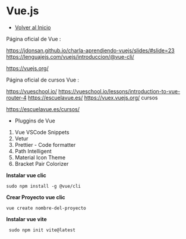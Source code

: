 # Vue.js
- [Volver al Inicio](../README.md)
<aside>
Página oficial de Vue :

https://jdonsan.github.io/charla-aprendiendo-vuejs/slides/#slide=23
https://lenguajejs.com/vuejs/introduccion/@vue-cli/

https://vuejs.org/

Página oficial de  cursos Vue :

https://vueschool.io/
https://vueschool.io/lessons/introduction-to-vue-router-4
https://escuelavue.es/
https://vuex.vuejs.org/
cursos

https://escuelavue.es/cursos/

- Pluggins de Vue
1. Vue VSCode Snippets
2. Vetur
3. Prettier - Code formatter
4. Path Intelligent
5. Material Icon Theme
6. Bracket Pair Colorizer
</aside>

**Instalar vue clic**
```vue
sudo npm install -g @vue/cli
```
**Crear Proyecto vue clic**
```vue
vue create nombre-del-proyecto
```

**Instalar vue vite**
```vue
 sudo npm init vite@latest
```
